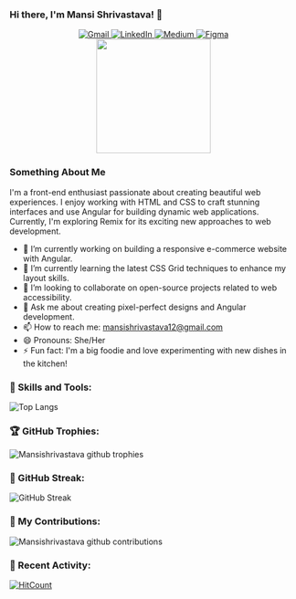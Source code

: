 ### Hi there, I'm Mansi Shrivastava! 👋

<div align="center">
  <a href="mailto:mansishrivastava12@gmail.com">
    <img src="https://img.shields.io/badge/-Gmail-D14836?style=flat-square&logo=Gmail&logoColor=white" alt="Gmail" />
  </a>
  <a href="https://www.linkedin.com/in/mansi-shrivastava">
    <img src="https://img.shields.io/badge/-LinkedIn-0077B5?style=flat-square&logo=Linkedin&logoColor=white" alt="LinkedIn" />
  </a>
  <a href="https://medium.com/@mansishrivastava12">
    <img src="https://img.shields.io/badge/-Medium-12100E?style=flat-square&logo=Medium&logoColor=white" alt="Medium" />
  </a>
  <a href="https://www.figma.com/@mansi_shrivasta">
    <img src="https://img.shields.io/badge/-Figma-F24E1E?style=flat-square&logo=Figma&logoColor=white" alt="Figma" />
  </a>
</div>

<div align="center">
  <img src="https://media.giphy.com/media/L1R1tvI9svkIWwpVYr/giphy.gif" width="200">
</div>

### Something About Me 

I'm a front-end enthusiast passionate about creating beautiful web experiences. I enjoy working with HTML and CSS to craft stunning interfaces and use Angular for building dynamic web applications. Currently, I'm exploring Remix for its exciting new approaches to web development.

- 🔭 I’m currently working on building a responsive e-commerce website with Angular.
- 🌱 I’m currently learning the latest CSS Grid techniques to enhance my layout skills.
- 👯 I’m looking to collaborate on open-source projects related to web accessibility.
- 💬 Ask me about creating pixel-perfect designs and Angular development.
- 📫 How to reach me: mansishrivastava12@gmail.com
- 😄 Pronouns: She/Her
- ⚡ Fun fact: I'm a big foodie and love experimenting with new dishes in the kitchen!


### 💼 Skills and Tools:

![Top Langs](https://github-readme-stats.vercel.app/api/top-langs/?username=Mansishrivastava&layout=compact&theme=radical)

### 🏆 GitHub Trophies:

![Mansishrivastava github trophies](https://github-profile-trophy.vercel.app/?username=Mansishrivastava&theme=darkhub)

### 🌟 GitHub Streak:

![GitHub Streak](https://github-readme-streak-stats.herokuapp.com/?user=Mansishrivastava&theme=dark)

### 🚀 My Contributions:

![Mansishrivastava github contributions](https://github-readme-stats.vercel.app/api?username=Mansishrivastava&show_icons=true&count_private=true&theme=radical)


### 📅 Recent Activity:

<!--START_SECTION:activity-->
<!--END_SECTION:activity-->

[![HitCount](https://hits.dwyl.com/Mansishrivastava/Mansishrivastava/Mansishrivastava.svg?style=flat-square)](http://hits.dwyl.com/Mansishrivastava/Mansishrivastava/Mansishrivastava)

<!--
**Mansishrivastava/Mansishrivastava** is a ✨ _special_ ✨ repository because its `README.md` (this file) appears on your GitHub profile.
